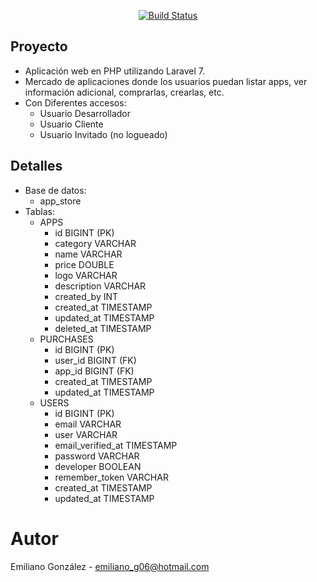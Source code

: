 
<p align="center">
<a href="https://travis-ci.org/laravel/framework"><img src="https://media-exp1.licdn.com/dms/image/C4E1BAQEDDjuh9HQchg/company-background_10000/0/1610631110628?e=2159024400&v=beta&t=00JMFny1Y6JiSd8rpPDIfJ_6vNH6NhtCK_yban1zy3c" alt="Build Status"></a>
</p>

## Proyecto
- Aplicación web en PHP utilizando Laravel 7.
- Mercado de aplicaciones donde los usuarios puedan listar apps, ver información adicional, comprarlas, crearlas, etc.
- Con Diferentes accesos:
  - Usuario Desarrollador
  - Usuario Cliente
  - Usuario Invitado (no logueado)

## Detalles

* Base de datos:
  - app_store
* Tablas:
  - APPS
    - id            BIGINT (PK)
    - category      VARCHAR
    - name          VARCHAR
    - price         DOUBLE
    - logo          VARCHAR
    - description   VARCHAR
    - created_by    INT
    - created_at    TIMESTAMP
    - updated_at    TIMESTAMP
    - deleted_at    TIMESTAMP
  - PURCHASES
    - id            BIGINT (PK)
    - user_id       BIGINT (FK)
    - app_id        BIGINT (FK)
    - created_at    TIMESTAMP
    - updated_at    TIMESTAMP
  - USERS
    - id                BIGINT (PK)
    - email             VARCHAR
    - user              VARCHAR
    - email_verified_at TIMESTAMP
    - password          VARCHAR
    - developer         BOOLEAN
    - remember_token    VARCHAR
    - created_at        TIMESTAMP
    - updated_at        TIMESTAMP

# Autor
Emiliano González - emiliano_g06@hotmail.com
